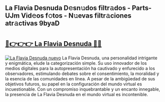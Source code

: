 ## La Flavia Desnuda D𝚎sn𝚞dos filtr𝚊dos - Parts-UJm Vid𝚎os f𝚘tos - N𝚞evas filtr𝚊ciones atr𝚊ctivas 9byaD

# <h2><a href="http://mb4yyr.tromn.icu/?c=La+Flavia+Desnuda">🔗👉👉👉 La Flavia Desnuda 🔗🔗</a></h2>

[![La Flavia Desnuda nuevo](https://i.imgur.com/pEAQMta.gif)](http://mb4yyr.tromn.icu/?c=La+Flavia+Desnuda)
La Flavia Desnuda, una personalidad intrigante y enigmática, elude la categorización simple. Su uso innovador de los medios digitales para la autopresentación ha cautivado y enfurecido a los observadores, estimulando debates sobre el consentimiento, la moralidad y la esencia de las comunidades en línea. A pesar de la ambigüedad de sus objetivos futuros, su papel en la configuración del mundo virtual es incuestionable. Con un compromiso inquebrantable y un encanto innegable, la presencia de La Flavia Desnuda en el mundo virtual es incontenible.
